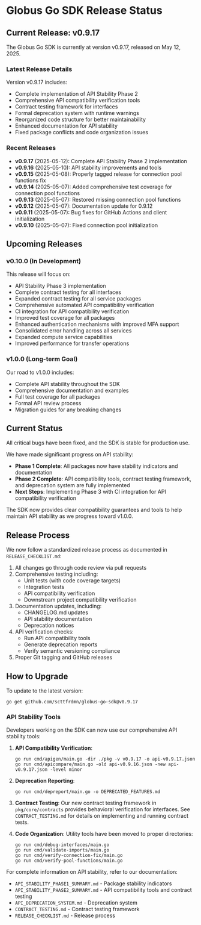 <!-- SPDX-License-Identifier: Apache-2.0 -->
<!-- Copyright (c) 2025 Scott Friedman and Project Contributors -->
# Globus Go SDK Release Status

## Current Release: v0.9.17

The Globus Go SDK is currently at version v0.9.17, released on May 12, 2025.

### Latest Release Details

Version v0.9.17 includes:
- Complete implementation of API Stability Phase 2
- Comprehensive API compatibility verification tools
- Contract testing framework for interfaces
- Formal deprecation system with runtime warnings
- Reorganized code structure for better maintainability
- Enhanced documentation for API stability
- Fixed package conflicts and code organization issues

### Recent Releases

- **v0.9.17** (2025-05-12): Complete API Stability Phase 2 implementation
- **v0.9.16** (2025-05-10): API stability improvements and tools
- **v0.9.15** (2025-05-08): Properly tagged release for connection pool functions fix
- **v0.9.14** (2025-05-07): Added comprehensive test coverage for connection pool functions
- **v0.9.13** (2025-05-07): Restored missing connection pool functions
- **v0.9.12** (2025-05-07): Documentation update for 0.9.12
- **v0.9.11** (2025-05-07): Bug fixes for GitHub Actions and client initialization
- **v0.9.10** (2025-05-07): Fixed connection pool initialization

## Upcoming Releases

### v0.10.0 (In Development)

This release will focus on:
- API Stability Phase 3 implementation
- Complete contract testing for all interfaces
- Expanded contract testing for all service packages
- Comprehensive automated API compatibility verification
- CI integration for API compatibility verification
- Improved test coverage for all packages
- Enhanced authentication mechanisms with improved MFA support
- Consolidated error handling across all services
- Expanded compute service capabilities
- Improved performance for transfer operations

### v1.0.0 (Long-term Goal)

Our road to v1.0.0 includes:
- Complete API stability throughout the SDK
- Comprehensive documentation and examples
- Full test coverage for all packages
- Formal API review process
- Migration guides for any breaking changes

## Current Status

All critical bugs have been fixed, and the SDK is stable for production use.

We have made significant progress on API stability:
- **Phase 1 Complete**: All packages now have stability indicators and documentation
- **Phase 2 Complete**: API compatibility tools, contract testing framework, and deprecation system are fully implemented
- **Next Steps**: Implementing Phase 3 with CI integration for API compatibility verification

The SDK now provides clear compatibility guarantees and tools to help maintain API stability as we progress toward v1.0.0.

## Release Process

We now follow a standardized release process as documented in `RELEASE_CHECKLIST.md`:

1. All changes go through code review via pull requests
2. Comprehensive testing including:
   - Unit tests (with code coverage targets)
   - Integration tests
   - API compatibility verification
   - Downstream project compatibility verification
3. Documentation updates, including:
   - CHANGELOG.md updates
   - API stability documentation
   - Deprecation notices
4. API verification checks:
   - Run API compatibility tools
   - Generate deprecation reports
   - Verify semantic versioning compliance
5. Proper Git tagging and GitHub releases

## How to Upgrade

To update to the latest version:
```
go get github.com/scttfrdmn/globus-go-sdk@v0.9.17
```

### API Stability Tools

Developers working on the SDK can now use our comprehensive API stability tools:

1. **API Compatibility Verification**:
   ```
   go run cmd/apigen/main.go -dir ./pkg -v v0.9.17 -o api-v0.9.17.json
   go run cmd/apicompare/main.go -old api-v0.9.16.json -new api-v0.9.17.json -level minor
   ```

2. **Deprecation Reporting**:
   ```
   go run cmd/depreport/main.go -o DEPRECATED_FEATURES.md
   ```

3. **Contract Testing**:
   Our new contract testing framework in `pkg/core/contracts` provides behavioral verification for interfaces.
   See `CONTRACT_TESTING.md` for details on implementing and running contract tests.

4. **Code Organization**:
   Utility tools have been moved to proper directories:
   ```
   go run cmd/debug-interfaces/main.go
   go run cmd/validate-imports/main.go
   go run cmd/verify-connection-fix/main.go
   go run cmd/verify-pool-functions/main.go
   ```

For complete information on API stability, refer to our documentation:
- `API_STABILITY_PHASE1_SUMMARY.md` - Package stability indicators
- `API_STABILITY_PHASE2_SUMMARY.md` - API compatibility tools and contract testing
- `API_DEPRECATION_SYSTEM.md` - Deprecation system
- `CONTRACT_TESTING.md` - Contract testing framework
- `RELEASE_CHECKLIST.md` - Release process